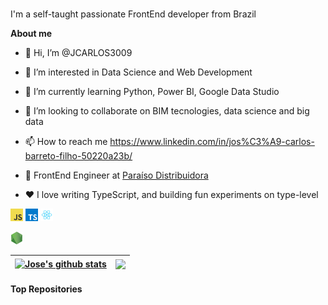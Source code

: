 

<!---
JCARLOS3009/JCARLOS3009 is a ✨ special ✨ repository because its `README.md` (this file) appears on your GitHub profile.
You can click the Preview link to take a look at your changes.
--->

<br />

I'm a self-taught passionate FrontEnd developer from Brazil

**About me**
- 👋 Hi, I’m @JCARLOS3009
  
- 👀 I’m interested in Data Science and Web Development
  
- 🌱 I’m currently learning Python, Power BI, Google Data Studio
  
- 💞️ I’m looking to collaborate on BIM tecnologies, data science and big data
  
- 📫 How to reach me https://www.linkedin.com/in/jos%C3%A9-carlos-barreto-filho-50220a23b/

- 💼 FrontEnd Engineer at [Paraíso Distribuidora](https://www.poderosabeleza.com.br/)

- ❤️ I love writing TypeScript, and building fun experiments on type-level


<code><img height="20" alt="javascript" src="https://raw.githubusercontent.com/github/explore/80688e429a7d4ef2fca1e82350fe8e3517d3494d/topics/javascript/javascript.png"></code>
<code><img height="20" alt="typescript" src="https://raw.githubusercontent.com/github/explore/80688e429a7d4ef2fca1e82350fe8e3517d3494d/topics/typescript/typescript.png"></code>
<code><img height="20" alt="react" src="https://raw.githubusercontent.com/github/explore/80688e429a7d4ef2fca1e82350fe8e3517d3494d/topics/react/react.png"></code>

<code><img height="20" alt="nodejs" src="https://raw.githubusercontent.com/github/explore/80688e429a7d4ef2fca1e82350fe8e3517d3494d/topics/nodejs/nodejs.png"></code>    


| <a href="https://github.com/anuraghazra/github-readme-stats"><img align="center" src="https://github-readme-stats.vercel.app/api?username=JCARLOS3009&show_icons=true&include_all_commits=true&theme=buefy&hide_border=true" alt="Jose's github stats" /></a> | <a href="https://github.com/JCARLOS3009/github-readme-stats"><img align="center" src="https://github-readme-stats.vercel.app/api/top-langs/?username=JCARLOS3009&layout=compact&theme=buefy&hide_border=true" /></a> |
| ------------- | ------------- |

#### Top Repositories




